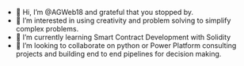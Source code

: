 - 👋 Hi, I’m @AGWeb18 and grateful that you stopped by. 
- 👀 I’m interested in using creativity and problem solving to simplify complex problems. 
- 🌱 I’m currently learning Smart Contract Development with Solidity
- 💞️ I’m looking to collaborate on python or Power Platform consulting projects and building end to end pipelines for decision making.


<!---
AGWeb18/AGWeb18 is a ✨ special ✨ repository because its `README.md` (this file) appears on your GitHub profile.
You can click the Preview link to take a look at your changes.
--->

